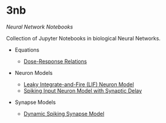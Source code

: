 <h1>3nb</h1>

_Neural Network Notebooks_

Collection of Jupyter Notebooks in biological Neural Networks.

* Equations
  * [Dose-Response Relations](http://nbviewer.jupyter.org/github/ekaakurniawan/3nb/blob/master/Equations/Dose-Response%20Relations/Dose-Response%20Relations.ipynb)

* Neuron Models
  * [Leaky Integrate-and-Fire (LIF) Neuron Model](http://nbviewer.jupyter.org/github/ekaakurniawan/3nb/blob/master/Neuron%20Models/LifNeuron/LifNeuron.ipynb)
  * [Spiking Input Neuron Model with Synaptic Delay](http://nbviewer.jupyter.org/github/ekaakurniawan/3nb/blob/master/SpikingInputNeuronWithSynapticDelay.ipynb)

* Synapse Models 
  * [Dynamic Spiking Synapse Model](http://nbviewer.jupyter.org/github/ekaakurniawan/3nb/blob/master/DynamicSpikingSynapse.ipynb)
